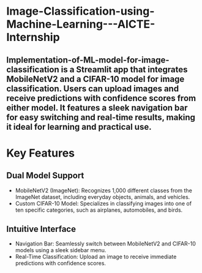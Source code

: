 # Image-Classification-using-Machine-Learning---AICTE-Internship
## Implementation-of-ML-model-for-image-classification is a Streamlit app that integrates MobileNetV2 and a CIFAR-10 model for image classification. Users can upload images and receive predictions with confidence scores from either model. It features a sleek navigation bar for easy switching and real-time results, making it ideal for learning and practical use.

# Key Features
## Dual Model Support
- MobileNetV2 (ImageNet): Recognizes 1,000 different classes from the ImageNet dataset, including everyday objects, animals, and vehicles.
- Custom CIFAR-10 Model: Specializes in classifying images into one of ten specific categories, such as airplanes, automobiles, and birds.
## Intuitive Interface
- Navigation Bar: Seamlessly switch between MobileNetV2 and CIFAR-10 models using a sleek sidebar menu.
- Real-Time Classification: Upload an image to receive immediate predictions with confidence scores.

